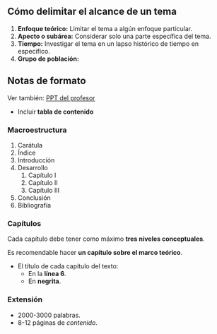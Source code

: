 ## Cómo delimitar el alcance de un tema

1. **Enfoque teórico:** Limitar el tema a algún enfoque particular.
2. **Apecto  o subárea:** Considerar solo una parte específica del tema.
3. **Tiempo:** Investigar el tema en un lapso histórico de tiempo en específico.
4. **Grupo de población:**

## Notas de formato

Ver también: [PPT del profesor](https://utec.instructure.com/courses/16602/files/3422094)

- Incluir **tabla de contenido**

### Macroestructura

1. Carátula
2. Índice
3. Introducción
4. Desarrollo
	1. Capítulo I
	2. Capítulo II
	3. Capítulo III
5. Conclusión
6. Bibliografía

### Capítulos

Cada capítulo debe tener como máximo **tres niveles conceptuales**.

Es recomendable hacer **un capítulo sobre el marco teórico**.

- El título de cada capítulo del texto:
	- En la **línea 6**.
	- En **negrita**.

### Extensión

- 2000-3000 palabras.
- 8-12 páginas de *contenido*.